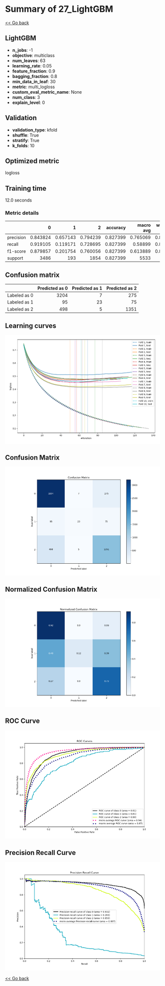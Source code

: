 # Summary of 27_LightGBM

[<< Go back](../README.md)


## LightGBM
- **n_jobs**: -1
- **objective**: multiclass
- **num_leaves**: 63
- **learning_rate**: 0.05
- **feature_fraction**: 0.9
- **bagging_fraction**: 0.8
- **min_data_in_leaf**: 30
- **metric**: multi_logloss
- **custom_eval_metric_name**: None
- **num_class**: 3
- **explain_level**: 0

## Validation
 - **validation_type**: kfold
 - **shuffle**: True
 - **stratify**: True
 - **k_folds**: 10

## Optimized metric
logloss

## Training time

12.0 seconds

### Metric details
|           |           0 |          1 |           2 |   accuracy |   macro avg |   weighted avg |   logloss |
|:----------|------------:|-----------:|------------:|-----------:|------------:|---------------:|----------:|
| precision |    0.843824 |   0.657143 |    0.794239 |   0.827399 |    0.765069 |       0.820697 |  0.459227 |
| recall    |    0.919105 |   0.119171 |    0.728695 |   0.827399 |    0.58899  |       0.827399 |  0.459227 |
| f1-score  |    0.879857 |   0.201754 |    0.760056 |   0.827399 |    0.613889 |       0.816061 |  0.459227 |
| support   | 3486        | 193        | 1854        |   0.827399 | 5533        |    5533        |  0.459227 |


## Confusion matrix
|              |   Predicted as 0 |   Predicted as 1 |   Predicted as 2 |
|:-------------|-----------------:|-----------------:|-----------------:|
| Labeled as 0 |             3204 |                7 |              275 |
| Labeled as 1 |               95 |               23 |               75 |
| Labeled as 2 |              498 |                5 |             1351 |

## Learning curves
![Learning curves](learning_curves.png)
## Confusion Matrix

![Confusion Matrix](confusion_matrix.png)


## Normalized Confusion Matrix

![Normalized Confusion Matrix](confusion_matrix_normalized.png)


## ROC Curve

![ROC Curve](roc_curve.png)


## Precision Recall Curve

![Precision Recall Curve](precision_recall_curve.png)



[<< Go back](../README.md)
